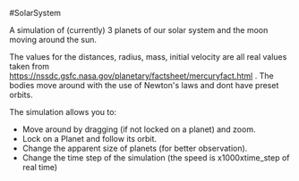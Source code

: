 #SolarSystem

A simulation of (currently) 3 planets of our solar system and the moon moving around the sun.

The values for the distances, radius, mass, initial velocity are all real values taken from https://nssdc.gsfc.nasa.gov/planetary/factsheet/mercuryfact.html .
The bodies move around with the use of Newton's laws and dont have preset orbits.

The simulation allows you to:

- Move around by dragging (if not locked on a planet) and zoom.
- Lock on a Planet and follow its orbit.
- Change the apparent size of planets (for better observation).
- Change the time step of the simulation (the speed is x1000xtime_step of real time)
